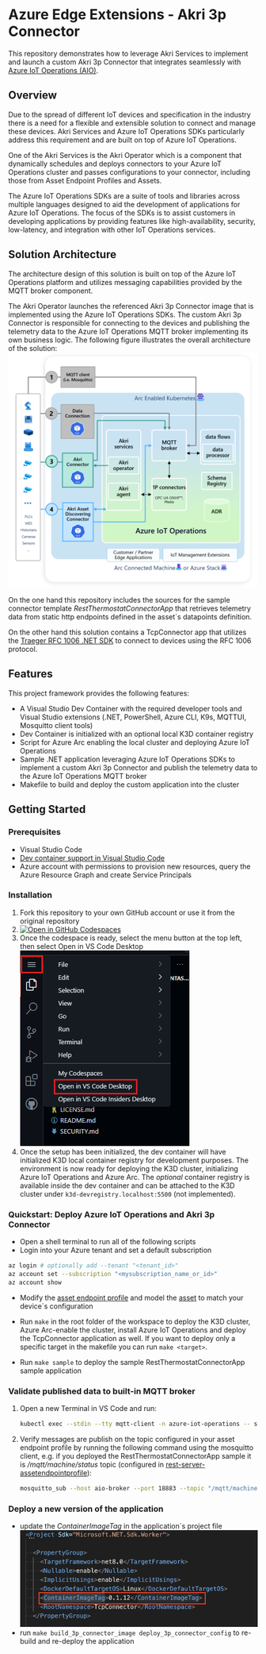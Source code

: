 # Azure Edge Extensions - Akri 3p Connector

This repository demonstrates how to leverage Akri Services to implement and launch a custom Akri 3p Connector that integrates seamlessly with [Azure IoT Operations (AIO)](https://learn.microsoft.com/en-us/azure/iot-operations/get-started/overview-iot-operations).

## Overview

Due to the spread of different IoT devices and specification in the industry there is a need for a flexible and extensible solution to connect and manage these devices. Akri Services and Azure IoT Operations SDKs particularly address this requirement and are built on top of Azure IoT Operations. 

One of the Akri Services is the Akri Operator which is a component that dynamically schedules and deploys connectors to your Azure IoT Operations cluster and passes configurations to your connector, including those from Asset Endpoint Profiles and Assets.

The Azure IoT Operations SDKs are a suite of tools and libraries across multiple languages designed to aid the development of applications for Azure IoT Operations. The focus of the SDKs is to assist customers in developing applications by providing features like high-availability, security, low-latency, and integration with other IoT Operations services.

## Solution Architecture

The architecture design of this solution is built on top of the Azure IoT Operations platform and utilizes messaging capabilities provided by the MQTT broker component.

The Akri Operator launches the referenced Akri 3p Connector image that is implemented using the Azure IoT Operations SDKs. The custom Akri 3p Connector is responsible for connecting to the devices and publishing the telemetry data to the Azure IoT Operations MQTT broker implementing its own business logic. The following figure illustrates the overall architecture of the solution:
![architecture](img/architecture.png)

On the one hand this repository includes the sources for the sample connector template *RestThermostatConnectorApp* that retrieves telemetry data from static http endpoints defined in the asset´s datapoints definition.

On the other hand this solution contains a TcpConnector app that utilizes the [Traeger RFC 1006 .NET SDK](https://www.traeger.de/en/products/development/rfc1006/rfc1006-sdk) to connect to devices using the RFC 1006 protocol.

## Features

This project framework provides the following features:

* A Visual Studio Dev Container with the required developer tools and Visual Studio extensions (.NET, PowerShell, Azure CLI, K9s, MQTTUI, Mosquitto client tools)
* Dev Container is initialized with an optional local K3D container registry
* Script for Azure Arc enabling the local cluster and deploying Azure IoT Operations
* Sample .NET application leveraging Azure IoT Operations SDKs to implement a custom Akri 3p Connector and publish the telemetry data to the Azure IoT Operations MQTT broker
* Makefile to build and deploy the custom application into the cluster

## Getting Started

### Prerequisites

* Visual Studio Code
* [Dev container support in Visual Studio Code](https://code.visualstudio.com/docs/devcontainers/tutorial)
* Azure account with permissions to provision new resources, query the Azure Resource Graph and create Service Principals

### Installation

1. Fork this repository to your own GitHub account or use it from the original repository
2. [![Open in GitHub Codespaces](https://github.com/codespaces/badge.svg)](https://codespaces.new/Azure-Samples/azure-edge-extensions-akri-operator-3p-connector?quickstart=1)
3. Once the codespace is ready, select the menu button at the top left, then select Open in VS Code Desktop
![vs-code](img/vs-code-desktop.png)
4. Once the setup has been initialized, the dev container will have initialized K3D local container registry for development purposes. The environment is now ready for deploying the K3D cluster, initializing Azure IoT Operations and Azure Arc. The *optional* container registry is available inside the dev container and can be attached to the K3D cluster under `k3d-devregistry.localhost:5500` (not implemented).

### Quickstart: Deploy Azure IoT Operations and Akri 3p Connector

* Open a shell terminal to run all of the following scripts
* Login into your Azure tenant and set a default subscription

``` bash
az login # optionally add --tenant "<tenant_id>"
az account set --subscription "<mysubscription_name_or_id>"
az account show
```

* Modify the [asset endpoint profile](deploy/tcp-asset-endpoint-profile-definition.yaml) and model the [asset](deploy/tcp-asset-definition.yaml) to match your device´s configuration
* Run `make` in the root folder of the workspace to deploy the K3D cluster, Azure Arc-enable the cluster, install Azure IoT Operations and deploy the TcpConnector application as well. If you want to deploy only a specific target in the makefile you can run `make <target>`.

* Run `make sample` to deploy the sample RestThermostatConnectorApp sample application

### Validate published data to built-in MQTT broker

1. Open a new Terminal in VS Code and run:

   ```bash
   kubectl exec --stdin --tty mqtt-client -n azure-iot-operations -- sh
   ```

2. Verify messages are publish on the topic configured in your asset endpoint profile by running the following command using the mosquitto client, e.g. if you deployed the RestThermostatConnectorApp sample it is */mqtt/machine/status* topic (configured in [rest-server-assetendpointprofile](./deploy/rest-server-asset-endpoint-profile-definition.yaml)):

   ```bash
   mosquitto_sub --host aio-broker --port 18883 --topic "/mqtt/machine/status" --debug --cafile /var/run/certs/ca.crt -D CONNECT authentication-method 'K8S-SAT' -D CONNECT authentication-data $(cat /var/run/secrets/tokens/broker-sat)
   ```

### Deploy a new version of the application

* update the *ContainerImageTag* in the application´s project file
![version](img/app-version.png)
* run `make build_3p_connector_image deploy_3p_connector_config` to re-build and re-deploy the application
